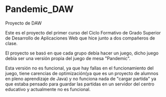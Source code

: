 # Pandemic_DAW
Proyecto de DAW

   Este es el proyecto del primer curso del Ciclo Formativo de Grado Superior de Desarrollo de Aplicaciones Web que hice junto a dos compañeros de clase.
   
   El proyecto se basó en que cada grupo debía hacer un juego, dicho juego debía ser una versión propia del juego de mesa "Pandemic".
   
   Esta versión no es funcional, ya que hay fallas en el funcionamiento del juego, tiene carencias de optimización(ya que es un proyecto 
de alumnos en pleno aprendizaje de Java) y no funciona nada de "cargar partida" ya que estaba pensado para guardar las partidas en
un servidor del centro educativo y actualmente no es funcional.
